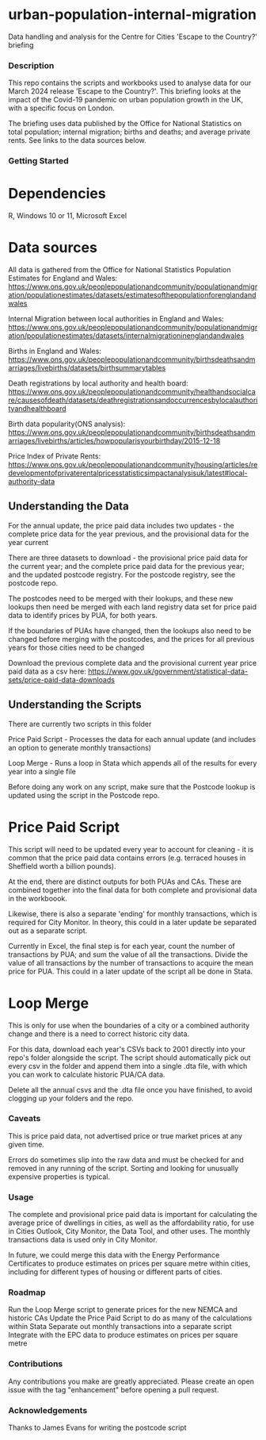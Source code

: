 # urban-population-internal-migration
Data handling and analysis for the Centre for Cities 'Escape to the Country?' briefing

### Description
This repo contains the scripts and workbooks used to analyse data for our March 2024 release 'Escape to the Country?'. This briefing looks at the impact of the Covid-19 pandemic on urban population growth in the UK, with a specific focus on London. 

The briefing uses data published by the Office for National Statistics on total population; internal migration; births and deaths; and average private rents. See links to the data sources below. 

### Getting Started
# Dependencies
R, Windows 10 or 11, Microsoft Excel

# Data sources
All data is gathered from the Office for National Statistics
Population Estimates for England and Wales: https://www.ons.gov.uk/peoplepopulationandcommunity/populationandmigration/populationestimates/datasets/estimatesofthepopulationforenglandandwales

Internal Migration between local authorities in England and Wales: 
https://www.ons.gov.uk/peoplepopulationandcommunity/populationandmigration/populationestimates/datasets/internalmigrationinenglandandwales

Births in England and Wales:
https://www.ons.gov.uk/peoplepopulationandcommunity/birthsdeathsandmarriages/livebirths/datasets/birthsummarytables

Death registrations by local authority and health board: 
https://www.ons.gov.uk/peoplepopulationandcommunity/healthandsocialcare/causesofdeath/datasets/deathregistrationsandoccurrencesbylocalauthorityandhealthboard 

Birth data popularity(ONS analysis): 
https://www.ons.gov.uk/peoplepopulationandcommunity/birthsdeathsandmarriages/livebirths/articles/howpopularisyourbirthday/2015-12-18 

Price Index of Private Rents: 
https://www.ons.gov.uk/peoplepopulationandcommunity/housing/articles/redevelopmentofprivaterentalpricesstatisticsimpactanalysisuk/latest#local-authority-data

## Understanding the Data
For the annual update, the price paid data includes two updates - the complete price data for the year previous, and the provisional data for the year current

There are three datasets to download - the provisional price paid data for the current year; and the complete price paid data for the previous year; and the updated postcode registry. For the postcode registry, see the postcode repo.

The postcodes need to be merged with their lookups, and these new lookups then need be merged with each land registry data set for price paid data to identify prices by PUA, for both years.

If the boundaries of PUAs have changed, then the lookups also need to be changed before merging with the postcodes, and the prices for all previous years for those cities need to be changed

Download the previous complete data and the provisional current year price paid data as a csv here: https://www.gov.uk/government/statistical-data-sets/price-paid-data-downloads

## Understanding the Scripts
There are currently two scripts in this folder

Price Paid Script - Processes the data for each annual update (and includes an option to generate monthly transactions)

Loop Merge - Runs a loop in Stata which appends all of the results for every year into a single file

Before doing any work on any script, make sure that the Postcode lookup is updated using the script in the Postcode repo.

# Price Paid Script
This script will need to be updated every year to account for cleaning - it is common that the price paid data contains errors (e.g. terraced houses in Sheffield worth a billion pounds).

At the end, there are distinct outputs for both PUAs and CAs. These are combined together into the final data for both complete and provisional data in the workboook.

Likewise, there is also a separate 'ending' for monthly transactions, which is required for City Monitor. In theory, this could in a later update be separated out as a separate script.

Currently in Excel, the final step is for each year, count the number of transactions by PUA; and sum the value of all the transactions. Divide the value of all transactions by the number of transactions to acquire the mean price for PUA. This could in a later update of the script all be done in Stata.

# Loop Merge
This is only for use when the boundaries of a city or a combined authority change and there is a need to correct historic city data.

For this data, download each year's CSVs back to 2001 directly into your repo's folder alongside the script. The script should automatically pick out every csv in the folder and append them into a single .dta file, with which you can work to calculate historic PUA/CA data.

Delete all the annual csvs and the .dta file once you have finished, to avoid clogging up your folders and the repo.

### Caveats
This is price paid data, not advertised price or true market prices at any given time.

Errors do sometimes slip into the raw data and must be checked for and removed in any running of the script. Sorting and looking for unusually expensive properties is typical.

### Usage
The complete and provisional price paid data is important for calculating the average price of dwellings in cities, as well as the affordability ratio, for use in Cities Outlook, City Monitor, the Data Tool, and other uses. The monthly transactions data is used only in City Monitor.

In future, we could merge this data with the Energy Performance Certificates to produce estimates on prices per square metre within cities, including for different types of housing or different parts of cities.

### Roadmap
Run the Loop Merge script to generate prices for the new NEMCA and historic CAs
Update the Price Paid Script to do as many of the calculations within Stata
Separate out monthly transactions into a separate script
Integrate with the EPC data to produce estimates on prices per square metre

### Contributions
Any contributions you make are greatly appreciated. Please create an open issue with the tag "enhancement" before opening a pull request.

### Acknowledgements
Thanks to James Evans for writing the postcode script
